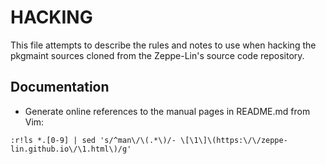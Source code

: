 HACKING
=======

This file attempts to describe the rules and notes to use when hacking
the pkgmaint sources cloned from the Zeppe-Lin's source code
repository.


Documentation
-------------

* Generate online references to the manual pages in README.md from Vim:

```
:r!ls *.[0-9] | sed 's/^man\/\(.*\)/- \[\1\]\(https:\/\/zeppe-lin.github.io\/\1.html\)/g' 
```
